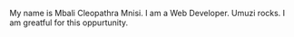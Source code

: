 My name is Mbali Cleopathra Mnisi. I am a Web Developer.
Umuzi rocks. I am greatful for this oppurtunity.
